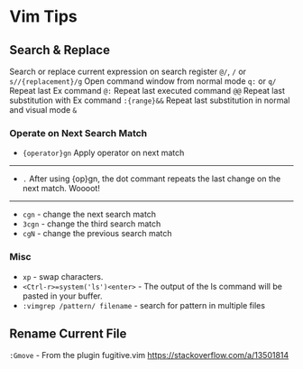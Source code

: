 # Vim Tips

## Search & Replace

Search or replace current expression on search register `@/`, `/` or `s//{replacement}/g`
Open command window from normal mode `q:` or `q/`
Repeat last Ex command `@:`
Repeat last executed command `@@`
Repeat last substitution with Ex command `:{range}&&`
Repeat last substitution in normal and visual mode `&`

### Operate on Next Search Match

- `{operator}gn`  Apply operator on next match
---
- `.`  After using {op}gn, the dot commant repeats the last change on the next match. Woooot!
---
- `cgn` - change the next search match
- `3cgn` - change the third search match
- `cgN` - change the previous search match

### Misc
- `xp` - swap characters.
- `<Ctrl-r>=system('ls')<enter>` - The output of the ls command will be pasted in your buffer.
- `:vimgrep /pattern/ filename`  - search for pattern in multiple files

## Rename Current File

`:Gmove` - From the plugin fugitive.vim
https://stackoverflow.com/a/13501814
